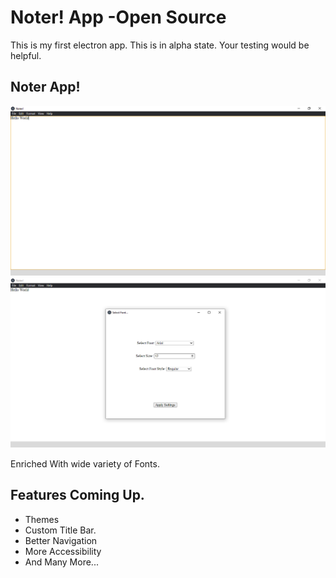<!DOCTYPE html>
<html lang="en">
<head>
    <meta charset="UTF-8">
    <meta http-equiv="X-UA-Compatible" content="IE=edge">
    <meta name="viewport" content="width=device-width, initial-scale=1.0">
</head>
<body>
   <h1>Noter! App -Open Source </h1>
     <p>This is my first electron app. This is in alpha state. Your testing would be helpful.</p>
  <h2>Noter App!</h2>
  <img src="./.github/images/ScreenShot-1.png"></img> <br>
  <img src="./.github/images/ScreenShot-2.png"></img> <br>
  <p>Enriched With wide variety of Fonts.</p>
  <h2>Features Coming Up.</h2>
  <ul>
  <li>Themes</li>
  <li>Custom Title Bar.</li>
  <li>Better Navigation</li>
  <li>More Accessibility</li>
  <li>And Many More...</li>
  </ul>
</body>
</html>

